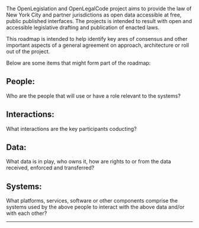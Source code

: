 The OpenLegislation and OpenLegalCode project aims to provide the law of New York City and partner jurisdictions as open data accessible at free, public published interfaces.  The projects is intended to result with open and accessible legislative drafting and publication of enacted laws.  

This roadmap is intended to help identify key ares of consensus and other important aspects of a general agreement on approach, architecture or roll out of the project.  

Below are some items that might form part of the roadmap:

## People: 

Who are the people that will use or have a role relevant to the systems? 

## Interactions:

What interactions are the key participants coducting?

## Data:

What data is in play, who owns it, how are rights to or from the data received, enforced and transferred?

## Systems:

What platforms, services, software or other components comprise the systems used by the above people to interact with the above data and/or with each other? 


---
